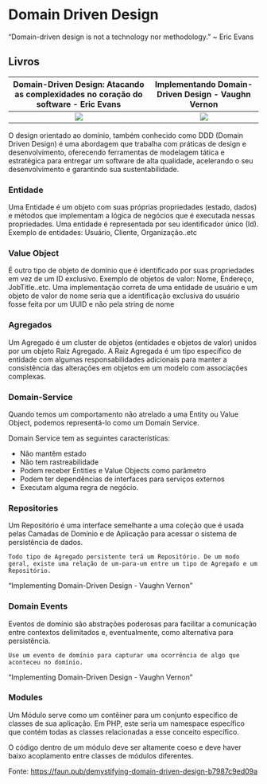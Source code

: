 # Domain Driven Design

“Domain-driven design is not a technology nor methodology.” ~ Eric Evans

## Livros

Domain-Driven Design: Atacando as complexidades no coração do software - Eric Evans | Implementando Domain-Driven Design - Vaughn Vernon
:-------------------------:|:-------------------------:
![](https://dddcommunity.org/wp-content/uploads/files/images/cover_medium.jpg) | ![](https://dddcommunity.org/wp-content/uploads/2013/02/implementing-domain-driven-design-400x400-imae6dr5trk3uycd.jpeg)

O design orientado ao domínio, também conhecido como DDD (Domain Driven
Design) é uma abordagem que trabalha com práticas de design e desenvolvimento, oferecendo ferramentas de modelagem tática e estratégica para entregar
um software de alta qualidade, acelerando o seu desenvolvimento e garantindo
sua sustentabilidade.


### Entidade

Uma Entidade é um objeto com suas próprias propriedades (estado, dados) e métodos que implementam a lógica de negócios que é executada nessas propriedades. Uma entidade é representada por seu identificador único (Id). Exemplo de entidades: Usuário, Cliente, Organização..etc

### Value Object

É outro tipo de objeto de domínio que é identificado por suas propriedades em vez de um ID exclusivo. Exemplo de objetos de valor: Nome, Endereço, JobTitle..etc. Uma implementação correta de uma entidade de usuário e um objeto de valor de nome seria que a identificação exclusiva do usuário fosse feita por um UUID e não pela string de nome

### Agregados

Um Agregado é um cluster de objetos (entidades e objetos de valor) unidos por um objeto Raiz Agregado. A Raiz Agregada é um tipo específico de entidade com algumas responsabilidades adicionais para manter a consistência das alterações em objetos em um modelo com associações complexas.


### Domain-Service

Quando temos um comportamento não atrelado a uma Entity ou Value Object, podemos representá-lo como um Domain Service.

Domain Service tem as seguintes características:

- Não mantêm estado
- Não tem rastreabilidade
- Podem receber Entities e Value Objects como parâmetro
- Podem ter dependências de interfaces para serviços externos
- Executam alguma regra de negócio.

### Repositories

Um Repositório é uma interface semelhante a uma coleção que é usada pelas Camadas de Domínio e de Aplicação para acessar o sistema de persistência de dados.

`Todo tipo de Agregado persistente terá um Repositório. De um modo geral, existe uma relação de um-para-um entre um tipo de Agregado e um Repositório.`

“Implementing Domain-Driven Design - Vaughn Vernon”


### Domain Events

Eventos de domínio são abstrações poderosas para facilitar a comunicação entre contextos delimitados e, eventualmente, como alternativa para persistência.


`Use um evento de domínio para capturar uma ocorrência de algo que aconteceu no domínio.`

“Implementing Domain-Driven Design - Vaughn Vernon”


### Modules

Um Módulo serve como um contêiner para um conjunto específico de classes de sua aplicação. Em PHP, este seria um namespace específico que contém todas as classes relacionadas a esse conceito específico.

O código dentro de um módulo deve ser altamente coeso e deve haver baixo acoplamento entre classes de módulos diferentes.



Fonte: https://faun.pub/demystifying-domain-driven-design-b7987c9ed09a